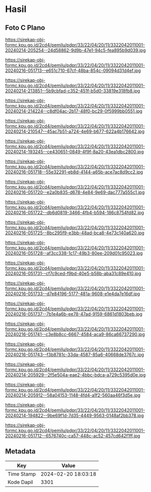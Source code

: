 # Hasil

## Foto C Plano

https://sirekap-obj-formc.kpu.go.id/2cd4/pemilu/pdpr/33/22/04/20/11/3322042011001-20240214-205254--24d58862-9d9b-47e1-94c5-fea895b9d039.jpg

https://sirekap-obj-formc.kpu.go.id/2cd4/pemilu/pdpr/33/22/04/20/11/3322042011001-20240216-051713--e651c710-67cf-48ba-854c-09094d31d4ef.jpg

https://sirekap-obj-formc.kpu.go.id/2cd4/pemilu/pdpr/33/22/04/20/11/3322042011001-20240214-213851--5b9cbfad-c352-451f-b5d0-33819e318fb8.jpg

https://sirekap-obj-formc.kpu.go.id/2cd4/pemilu/pdpr/33/22/04/20/11/3322042011001-20240214-214224--c8df04ac-2b17-48f0-bc29-0f5999bb0551.jpg

https://sirekap-obj-formc.kpu.go.id/2cd4/pemilu/pdpr/33/22/04/20/11/3322042011001-20240214-210547--45ac7b51-a724-4e69-b677-622a4b176642.jpg

https://sirekap-obj-formc.kpu.go.id/2cd4/pemilu/pdpr/33/22/04/20/11/3322042011001-20240214-193245--ce430651-0849-4f9f-8a20-43ea1dbc2800.jpg

https://sirekap-obj-formc.kpu.go.id/2cd4/pemilu/pdpr/33/22/04/20/11/3322042011001-20240216-051718--55e32291-eb8d-4144-a65b-ace7ac8d9cc2.jpg

https://sirekap-obj-formc.kpu.go.id/2cd4/pemilu/pdpr/33/22/04/20/11/3322042011001-20240216-051720--e2a0b835-d678-4e84-9e69-dac777a555c1.jpg

https://sirekap-obj-formc.kpu.go.id/2cd4/pemilu/pdpr/33/22/04/20/11/3322042011001-20240216-051722--db6d0819-3466-4fb4-b594-186c8754fd82.jpg

https://sirekap-obj-formc.kpu.go.id/2cd4/pemilu/pdpr/33/22/04/20/11/3322042011001-20240216-051725--8bc295f9-e3bb-48ad-bca8-4e73c140a620.jpg

https://sirekap-obj-formc.kpu.go.id/2cd4/pemilu/pdpr/33/22/04/20/11/3322042011001-20240216-051728--af3cc338-1c17-49b3-80ee-209d01c95023.jpg

https://sirekap-obj-formc.kpu.go.id/2cd4/pemilu/pdpr/33/22/04/20/11/3322042011001-20240216-051731--cf7c9ced-f9bd-40e5-b58b-aba31c89e410.jpg

https://sirekap-obj-formc.kpu.go.id/2cd4/pemilu/pdpr/33/22/04/20/11/3322042011001-20240216-051733--d7e84196-5177-481a-9608-e1e4da7e16df.jpg

https://sirekap-obj-formc.kpu.go.id/2cd4/pemilu/pdpr/33/22/04/20/11/3322042011001-20240216-051737--7b1e4a6b-ee78-47ad-9159-6861d1803beb.jpg

https://sirekap-obj-formc.kpu.go.id/2cd4/pemilu/pdpr/33/22/04/20/11/3322042011001-20240216-051741--c3e8b8cc-6667-4584-aca9-86ca66737290.jpg

https://sirekap-obj-formc.kpu.go.id/2cd4/pemilu/pdpr/33/22/04/20/11/3322042011001-20240216-051743--f3b8781c-33da-4587-85a6-40668de3767c.jpg

https://sirekap-obj-formc.kpu.go.id/2cd4/pemilu/pdpr/33/22/04/20/11/3322042011001-20240214-205929--2f5e504a-eae2-4bbc-bdca-a729c5395d0e.jpg

https://sirekap-obj-formc.kpu.go.id/2cd4/pemilu/pdpr/33/22/04/20/11/3322042011001-20240214-205912--58a04153-1148-4fd4-a1f2-560aa46f3d5e.jpg

https://sirekap-obj-formc.kpu.go.id/2cd4/pemilu/pdpr/33/22/04/20/11/3322042011001-20240214-194822--9be69f1d-7d35-4449-9563-0148af2bb378.jpg

https://sirekap-obj-formc.kpu.go.id/2cd4/pemilu/pdpr/33/22/04/20/11/3322042011001-20240216-051712--6576740c-ca57-448c-ac52-457cd642f1ff.jpg


## Metadata

| Key        | Value               |
| ---------- | ------------------- |
| Time Stamp | 2024-02-20 18:03:18 |
| Kode Dapil | 3301                |



